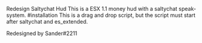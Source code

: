 Redesign Saltychat Hud
This is a ESX 1.1 money hud with a saltychat speak-system.
#installation
This is a drag and drop script, but the script must start after saltychat and es_extended.


Redesigned by Sander#2211
